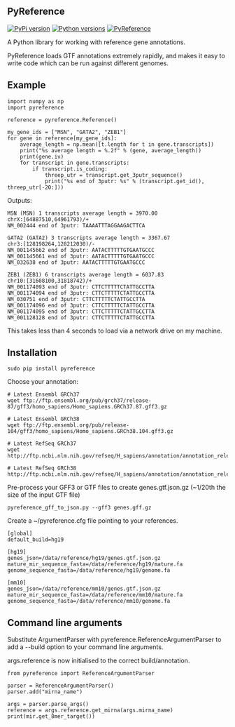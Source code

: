 ## PyReference ##

[![PyPi version](https://img.shields.io/pypi/v/pyreference.svg)](https://pypi.org/project/pyreference/) [![Python versions](https://img.shields.io/pypi/pyversions/pyreference.svg)](https://pypi.org/project/pyreference/) [![PyReference](https://img.shields.io/pypi/dm/pyreference.svg)](https://pypi.org/project/pyreference/)

A Python library for working with reference gene annotations.

PyReference loads GTF annotations extremely rapidly, and makes it easy to write code which can be run against different genomes.

## Example ##

    import numpy as np
    import pyreference
	
	reference = pyreference.Reference()

	my_gene_ids = ["MSN", "GATA2", "ZEB1"]
	for gene in reference[my_gene_ids]:
		average_length = np.mean([t.length for t in gene.transcripts])
		print("%s average length = %.2f" % (gene, average_length))
		print(gene.iv)
		for transcript in gene.transcripts:
			if transcript.is_coding:
				threep_utr = transcript.get_3putr_sequence()
				print("%s end of 3putr: %s" % (transcript.get_id(), threep_utr[-20:]))

Outputs:

	MSN (MSN) 1 transcripts average length = 3970.00
	chrX:[64887510,64961793)/+
	NM_002444 end of 3putr: TAAAATTTAGGAAGACTTCA

	GATA2 (GATA2) 3 transcripts average length = 3367.67
	chr3:[128198264,128212030)/-
	NM_001145662 end of 3putr: AATACTTTTTGTGAATGCCC
	NM_001145661 end of 3putr: AATACTTTTTGTGAATGCCC
	NM_032638 end of 3putr: AATACTTTTTGTGAATGCCC

	ZEB1 (ZEB1) 6 transcripts average length = 6037.83
	chr10:[31608100,31818742)/+
	NM_001174093 end of 3putr: CTTCTTTTTCTATTGCCTTA
	NM_001174094 end of 3putr: CTTCTTTTTCTATTGCCTTA
	NM_030751 end of 3putr: CTTCTTTTTCTATTGCCTTA
	NM_001174096 end of 3putr: CTTCTTTTTCTATTGCCTTA
	NM_001174095 end of 3putr: CTTCTTTTTCTATTGCCTTA
	NM_001128128 end of 3putr: CTTCTTTTTCTATTGCCTTA

This takes less than 4 seconds to load via a network drive on my machine.

## Installation ##

    sudo pip install pyreference

Choose your annotation:

    # Latest Ensembl GRCh37
    wget ftp://ftp.ensembl.org/pub/grch37/release-87/gff3/homo_sapiens/Homo_sapiens.GRCh37.87.gff3.gz

    # Latest Ensembl GRCh38
    wget ftp://ftp.ensembl.org/pub/release-104/gff3/homo_sapiens/Homo_sapiens.GRCh38.104.gff3.gz

    # Latest RefSeq GRCh37
    wget http://ftp.ncbi.nlm.nih.gov/refseq/H_sapiens/annotation/annotation_releases/105.20201022/GCF_000001405.25_GRCh37.p13/GCF_000001405.25_GRCh37.p13_genomic.gff.gz

    # Latest RefSeq GRCh38
    http://ftp.ncbi.nlm.nih.gov/refseq/H_sapiens/annotation/annotation_releases/109.20210514/GCF_000001405.39_GRCh38.p13/GCF_000001405.39_GRCh38.p13_genomic.gff.gz

Pre-process your GFF3 or GTF files to create genes.gtf.json.gz (~1/20th the size of the input GTF file)
    
    pyreference_gff_to_json.py --gff3 genes.gff.gz

Create a ~/pyreference.cfg file pointing to your references.

	[global]
	default_build=hg19

	[hg19]
	genes_json=/data/reference/hg19/genes.gtf.json.gz
	mature_mir_sequence_fasta=/data/reference/hg19/mature.fa
	genome_sequence_fasta=/data/reference/hg19/genome.fa

	[mm10]
	genes_json=/data/reference/mm10/genes.gtf.json.gz
	mature_mir_sequence_fasta=/data/reference/mm10/mature.fa
	genome_sequence_fasta=/data/reference/mm10/genome.fa


## Command line arguments ##

Substitute ArgumentParser with pyreference.ReferenceArgumentParser to add a --build option to your command line arguments. 

args.reference is now initialised to the correct build/annotation.

	from pyreference import ReferenceArgumentParser

	parser = ReferenceArgumentParser()
	parser.add("mirna_name")

	args = parser.parse_args()
	reference = args.reference.get_mirna(args.mirna_name)
	print(mir.get_8mer_target())

